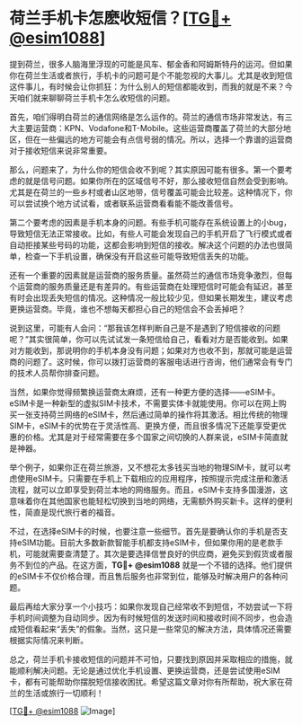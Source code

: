 # 荷兰手机卡怎麽收短信？[[TG💪+ @esim1088](https://t.me/s/esim1088)]

提到荷兰，很多人脑海里浮现的可能是风车、郁金香和阿姆斯特丹的运河。但如果你在荷兰生活或者旅行，手机卡的问题可是个不能忽视的大事儿。尤其是收到短信这件事儿，有时候会让你抓狂：为什么别人的短信都能收到，而我的就是不来？今天咱们就来聊聊荷兰手机卡怎么收短信的问题。

首先，咱们得明白荷兰的通信网络是怎么运作的。荷兰的通信市场非常发达，有三大主要运营商：KPN、Vodafone和T-Mobile。这些运营商覆盖了荷兰的大部分地区，但在一些偏远的地方可能会有点信号弱的情况。所以，选择一个靠谱的运营商对于接收短信来说非常重要。

那么，问题来了，为什么你的短信会收不到呢？其实原因可能有很多。第一个要考虑的就是信号问题。如果你所在的区域信号不好，那么接收短信自然会受到影响。尤其是在荷兰的一些乡村或者山区地带，信号覆盖可能会比较差。这种情况下，你可以尝试换个地方试试看，或者联系运营商看看能不能改善信号。

第二个要考虑的因素是手机本身的问题。有些手机可能存在系统设置上的小bug，导致短信无法正常接收。比如，有些人可能会发现自己的手机开启了飞行模式或者自动拒接某些号码的功能，这都会影响到短信的接收。解决这个问题的办法也很简单，检查一下手机设置，确保没有开启这些可能导致短信丢失的功能。

还有一个重要的因素就是运营商的服务质量。虽然荷兰的通信市场竞争激烈，但每个运营商的服务质量还是有差异的。有些运营商在处理短信时可能会有延迟，甚至有时会出现丢失短信的情况。这种情况一般比较少见，但如果长期发生，建议考虑更换运营商。毕竟，谁也不想每天都担心自己的短信会不会丢掉吧？

说到这里，可能有人会问：“那我该怎样判断自己是不是遇到了短信接收的问题呢？”其实很简单，你可以先试试发一条短信给自己，看看对方是否能收到。如果对方能收到，那说明你的手机本身没有问题；如果对方也收不到，那就可能是运营商的问题了。这时候，你可以拨打运营商的客服电话进行咨询，他们通常会有专门的技术人员帮你排查问题。

当然，如果你觉得频繁换运营商太麻烦，还有一种更方便的选择——eSIM卡。eSIM卡是一种新型的虚拟SIM卡技术，不需要实体卡就能使用。你可以在网上购买一张支持荷兰网络的eSIM卡，然后通过简单的操作将其激活。相比传统的物理SIM卡，eSIM卡的优势在于灵活性高、更换方便，而且很多情况下还能享受更优惠的价格。尤其是对于经常需要在多个国家之间切换的人群来说，eSIM卡简直就是神器。

举个例子，如果你正在荷兰旅游，又不想花太多钱买当地的物理SIM卡，就可以考虑使用eSIM卡。只需要在手机上下载相应的应用程序，按照提示完成注册和激活流程，就可以立即享受到荷兰本地的网络服务。而且，eSIM卡支持多国漫游，这意味着你在其他国家也能轻松切换到当地的网络，无需额外购买新卡。这样的便利性，简直是现代旅行者的福音。

不过，在选择eSIM卡的时候，也要注意一些细节。首先是要确认你的手机是否支持eSIM功能。目前大多数新款智能手机都支持eSIM卡，但如果你用的是老款手机，可能就需要查清楚了。其次是要选择信誉良好的供应商，避免买到假货或者服务不到位的产品。在这方面，**TG💪+ @esim1088** 就是一个不错的选择。他们提供的eSIM卡不仅价格合理，而且售后服务也非常到位，能够及时解决用户的各种问题。

最后再给大家分享一个小技巧：如果你发现自己经常收不到短信，不妨尝试一下将手机时间调整为自动同步。因为有时候短信的发送时间和接收时间不同步，也会造成短信看起来“丢失”的假象。当然，这只是一些常见的解决方法，具体情况还需要根据实际情况来判断。

总之，荷兰手机卡接收短信的问题并不可怕，只要找到原因并采取相应的措施，就能顺利解决问题。无论是通过优化手机设置、更换运营商，还是尝试使用eSIM卡，都有可能帮助你摆脱短信接收困扰。希望这篇文章对你有所帮助，祝大家在荷兰的生活或旅行一切顺利！

[[TG💪+ @esim1088](https://t.me/s/esim1088) ![Image](https://i.postimg.cc/4NQfJmqS/Snipaste-2025-05-13-00-14-12.png)]